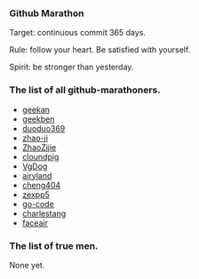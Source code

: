 ### Github Marathon

Target: continuous commit 365 days.

Rule: follow your heart. Be satisfied with yourself.

Spirit: be stronger than yesterday.

### The list of all github-marathoners.

* [geekan](https://github.com/geekan)
* [geekben](https://github.com/geekben)
* [duoduo369](https://github.com/duoduo369)
* [zhao-ji](http://github.com/zhao-ji)
* [ZhaoZijie](https://github.com/ZhaoZijie)
* [cloundpig](https://github.com/cloundpig)
* [VgDog](https://github.com/VgDog)
* [airyland](https://github.com/airyland)
* [cheng404](https://github.com/cheng404)
* [zexpp5](https://github.com/zexpp5)
* [go-code](https://github.com/go-code/)
* [charlestang](https://github.com/charlestang)
* [faceair](https://github.com/faceair)

### The list of true men.

None yet.
